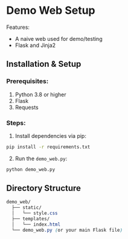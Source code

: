 # Demo Web Setup

Features:
* A naive web used for demo/testing
* Flask and Jinja2

## Installation & Setup
### Prerequisites:
1. Python 3.8 or higher
2. Flask
3. Requests

### Steps:
1. Install dependencies via pip:
```bash
pip install -r requirements.txt
```
2. Run the `demo_web.py`:
```bash
python demo_web.py
```

## Directory Structure
```scss
demo_web/
  ├── static/
  │   └── style.css
  ├── templates/
  │   └── index.html
  └── demo_web.py (or your main Flask file)
```





